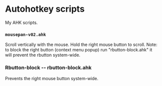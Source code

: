 # Autohotkey scripts
My AHK scripts.
### `mousepan-v02.ahk `
Scroll vertically with the mouse. Hold the right mouse button to scroll.
Note: to block the right button (context menu popup) run "rbutton-block.ahk" 
it will prevent the rbutton system-wide.
### Rbutton-block -- rbutton-block.ahk  
Prevents the right mouse button system-wide.
